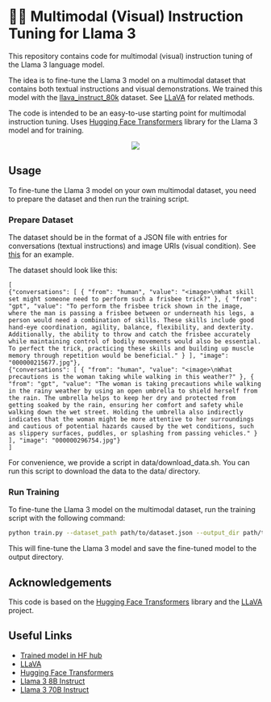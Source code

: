 # 🦙🌄 Multimodal (Visual) Instruction Tuning for Llama 3

This repository contains code for multimodal (visual) instruction tuning of the Llama 3 language model. 

The idea is to fine-tune the Llama 3 model on a multimodal dataset that contains both textual instructions and visual demonstrations. We trained this model with the [llava_instruct_80k](https://huggingface.co/datasets/liuhaotian/LLaVA-Instruct-150K/blob/main/llava_instruct_80k.json) dataset. See [LLaVA](https://llava-vl.github.io/) for related methods.

The code is intended to be an easy-to-use starting point for multimodal instruction tuning. Uses [Hugging Face Transformers](https://huggingface.co/) library for the Llama 3 model and for training.

<p align="center">
  <img src="https://github.com/AdrianBZG/llama-multimodal-vqa/assets/8275330/fa5beca2-223b-4629-9106-7321b8beec78">
</p>


## Usage

To fine-tune the Llama 3 model on your own multimodal dataset, you need to prepare the dataset and then run the training script.

### Prepare Dataset

The dataset should be in the format of a JSON file with entries for conversations (textual instructions) and image URIs (visual condition). See [this](https://huggingface.co/datasets/liuhaotian/LLaVA-Instruct-150K) for an example.

The dataset should look like this:

```
[
{"conversations": [ { "from": "human", "value": "<image>\nWhat skill set might someone need to perform such a frisbee trick?" }, { "from": "gpt", "value": "To perform the frisbee trick shown in the image, where the man is passing a frisbee between or underneath his legs, a person would need a combination of skills. These skills include good hand-eye coordination, agility, balance, flexibility, and dexterity. Additionally, the ability to throw and catch the frisbee accurately while maintaining control of bodily movements would also be essential. To perfect the trick, practicing these skills and building up muscle memory through repetition would be beneficial." } ], "image": "000000215677.jpg"},
{"conversations": [ { "from": "human", "value": "<image>\nWhat precautions is the woman taking while walking in this weather?" }, { "from": "gpt", "value": "The woman is taking precautions while walking in the rainy weather by using an open umbrella to shield herself from the rain. The umbrella helps to keep her dry and protected from getting soaked by the rain, ensuring her comfort and safety while walking down the wet street. Holding the umbrella also indirectly indicates that the woman might be more attentive to her surroundings and cautious of potential hazards caused by the wet conditions, such as slippery surfaces, puddles, or splashing from passing vehicles." } ], "image": "000000296754.jpg"}
]
```

For convenience, we provide a script in data/download_data.sh. You can run this script to download the data to the data/ directory.

### Run Training

To fine-tune the Llama 3 model on the multimodal dataset, run the training script with the following command:

```bash
python train.py --dataset_path path/to/dataset.json --output_dir path/to/output_dir --text_model_id="meta-llama/Meta-Llama-3-8B-Instruct" --vision_model_id="openai/clip-vit-large-patch14" --batch_size 32
```

This will fine-tune the Llama 3 model and save the fine-tuned model to the output directory.

## Acknowledgements

This code is based on the [Hugging Face Transformers](https://huggingface.co/transformers/) library and the [LLaVA](https://llava-vl.github.io/) project.

## Useful Links

- [Trained model in HF hub](https://huggingface.co/AdrianBZG/llama-3-8B-Instruct-VisualQuestionAnswering)
- [LLaVA](https://llava-vl.github.io/)
- [Hugging Face Transformers](https://huggingface.co/transformers/)
- [Llama 3 8B Instruct](https://huggingface.co/meta-llama/Meta-Llama-3-8B-Instruct)
- [Llama 3 70B Instruct](https://huggingface.co/meta-llama/Meta-Llama-3-70B-Instruct)
